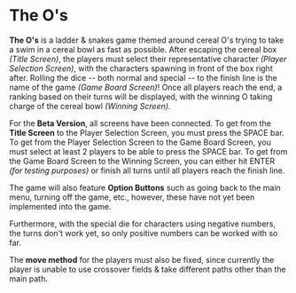 # The O's
**The O's** is a ladder & snakes game themed around cereal O's trying to take a swim in a cereal bowl as fast as possible.
After escaping the cereal box *(Title Screen)*, the players must select their representative character *(Player Selection Screen)*, with the characters spawning in front of the box right after.
Rolling the dice -- both normal and special -- to the finish line is the name of the game *(Game Board Screen)*!
Once all players reach the end, a ranking based on their turns will be displayed, with the winning O taking charge of the cereal bowl *(Winning Screen)*.

For the **Beta Version**, all screens have been connected.
To get from the **Title Screen** to the Player Selection Screen, you must press the SPACE bar.
To get from the Player Selection Screen to the Game Board Screen, you must select at least 2 players to be able to press the SPACE bar.
To get from the Game Board Screen to the Winning Screen, you can either hit ENTER *(for testing purposes)* or finish all turns until all players reach the finish line.

The game will also feature **Option Buttons** such as going back to the main menu, turning off the game, etc., however, these have not yet been implemented into the game.

Furthermore, with the special die for characters using negative numbers, the turns don't work yet, so only positive numbers can be worked with so far.

The **move method** for the players must also be fixed, since currently the player is unable to use crossover fields & take different paths other than the main path.
